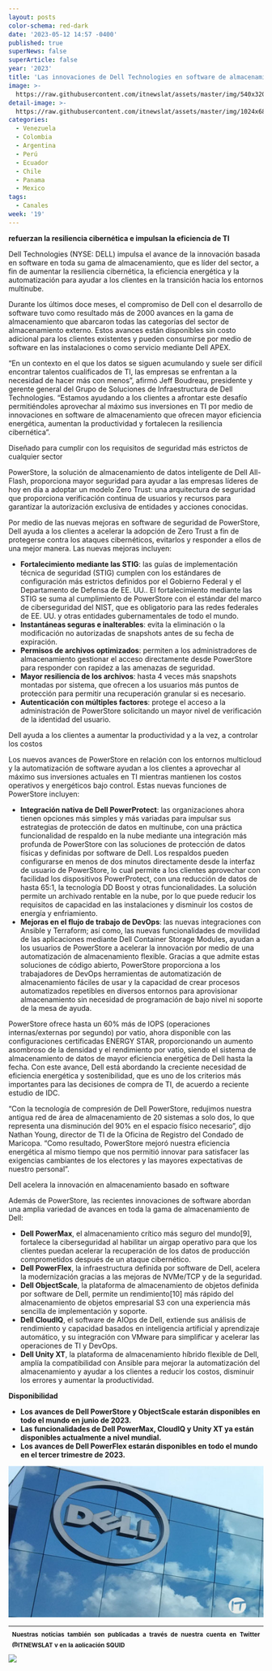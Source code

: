 ```yaml
---
layout: posts
color-schema: red-dark
date: '2023-05-12 14:57 -0400'
published: true
superNews: false
superArticle: false
year: '2023'
title: 'Las innovaciones de Dell Technologies en software de almacenamiento '
image: >-
  https://raw.githubusercontent.com/itnewslat/assets/master/img/540x320/DELLp.jpg
detail-image: >-
  https://raw.githubusercontent.com/itnewslat/assets/master/img/1024x680/DELLg.jpg
categories:
  - Venezuela
  - Colombia
  - Argentina
  - Perú
  - Ecuador
  - Chile
  - Panama
  - Mexico
tags:
  - Canales
week: '19'
---
```

**refuerzan la resiliencia cibernética e impulsan la eficiencia de TI**
 
Dell Technologies (NYSE: DELL) impulsa el avance de la innovación basada en software en toda su gama de almacenamiento, que es líder del sector, a fin de aumentar la resiliencia cibernética, la eficiencia energética y la automatización para ayudar a los clientes en la transición hacia los entornos multinube.

Durante los últimos doce meses, el compromiso de Dell con el desarrollo de software tuvo como resultado más de 2000 avances en la gama de almacenamiento que abarcaron todas las categorías del sector de almacenamiento externo. Estos avances están disponibles sin costo adicional para los clientes existentes y pueden consumirse por medio de software en las instalaciones o como servicio mediante Dell APEX.

“En un contexto en el que los datos se siguen acumulando y suele ser difícil encontrar talentos cualificados de TI, las empresas se enfrentan a la necesidad de hacer más con menos”, afirmó Jeff Boudreau, presidente y gerente general del Grupo de Soluciones de Infraestructura de Dell Technologies. “Estamos ayudando a los clientes a afrontar este desafío permitiéndoles aprovechar al máximo sus inversiones en TI por medio de innovaciones en software de almacenamiento que ofrecen mayor eficiencia energética, aumentan la productividad y fortalecen la resiliencia cibernética”. 

Diseñado para cumplir con los requisitos de seguridad más estrictos de cualquier sector

PowerStore, la solución de almacenamiento de datos inteligente de Dell All-Flash, proporciona mayor seguridad para ayudar a las empresas líderes de hoy en día a adoptar un modelo Zero Trust: una arquitectura de seguridad que proporciona verificación continua de usuarios y recursos para garantizar la autorización exclusiva de entidades y acciones conocidas.

Por medio de las nuevas mejoras en software de seguridad de PowerStore, Dell ayuda a los clientes a acelerar la adopción de Zero Trust a fin de protegerse contra los ataques cibernéticos, evitarlos y responder a ellos de una mejor manera. Las nuevas mejoras incluyen:

- **Fortalecimiento mediante las STIG**: las guías de implementación técnica de seguridad (STIG) cumplen con los estándares de configuración más estrictos definidos por el Gobierno Federal y el Departamento de Defensa de EE. UU.. El fortalecimiento mediante las STIG se suma al cumplimiento de PowerStore con el estándar del marco de ciberseguridad del NIST, que es obligatorio para las redes federales de EE. UU. y otras entidades gubernamentales de todo el mundo.
- **Instantáneas seguras e inalterables**: evita la eliminación o la modificación no autorizadas de snapshots antes de su fecha de expiración. 
- **Permisos de archivos optimizados**: permiten a los administradores de almacenamiento gestionar el acceso directamente desde PowerStore para responder con rapidez a las amenazas de seguridad.
- **Mayor resiliencia de los archivos**: hasta 4 veces más snapshots montadas por sistema, que ofrecen a los usuarios más puntos de protección para permitir una recuperación granular si es necesario. 
- **Autenticación con múltiples factores**: protege el acceso a la administración de PowerStore solicitando un mayor nivel de verificación de la identidad del usuario.

Dell ayuda a los clientes a aumentar la productividad y a la vez, a controlar los costos

Los nuevos avances de PowerStore en relación con los entornos multicloud y la automatización de software ayudan a los clientes a aprovechar al máximo sus inversiones actuales en TI mientras mantienen los costos operativos y energéticos bajo control. Estas nuevas funciones de PowerStore incluyen: 

- **Integración nativa de Dell PowerProtect**: las organizaciones ahora tienen opciones más simples y más variadas para impulsar sus estrategias de protección de datos en multinube, con una práctica funcionalidad de respaldo en la nube mediante una integración más profunda de PowerStore con las soluciones de protección de datos físicas y definidas por software de Dell. Los respaldos pueden configurarse en menos de dos minutos directamente desde la interfaz de usuario de PowerStore, lo cual permite a los clientes aprovechar con facilidad los dispositivos PowerProtect, con una reducción de datos de hasta 65:1, la tecnología DD Boost y otras funcionalidades. La solución permite un archivado rentable en la nube, por lo que puede reducir los requisitos de capacidad en las instalaciones y disminuir los costos de energía y enfriamiento.
- **Mejoras en el flujo de trabajo de DevOps**: las nuevas integraciones con Ansible y Terraform; así como, las nuevas funcionalidades de movilidad de las aplicaciones mediante Dell Container Storage Modules, ayudan a los usuarios de PowerStore a acelerar la innovación por medio de una automatización de almacenamiento flexible. Gracias a que admite estas soluciones de código abierto, PowerStore proporciona a los trabajadores de DevOps herramientas de automatización de almacenamiento fáciles de usar y la capacidad de crear procesos automatizados repetibles en diversos entornos para aprovisionar almacenamiento sin necesidad de programación de bajo nivel ni soporte de la mesa de ayuda.

PowerStore ofrece hasta un 60% más de IOPS (operaciones internas/externas por segundo) por vatio, ahora disponible con las configuraciones certificadas ENERGY STAR, proporcionando un aumento asombroso de la densidad y el rendimiento por vatio, siendo el sistema de almacenamiento de datos de mayor eficiencia energética de Dell hasta la fecha. Con este avance, Dell está abordando la creciente necesidad de eficiencia energética y sostenibilidad, que es uno de los criterios más importantes para las decisiones de compra de TI, de acuerdo a reciente estudio de IDC.

“Con la tecnología de compresión de Dell PowerStore, redujimos nuestra antigua red de área de almacenamiento de 20 sistemas a solo dos, lo que representa una disminución del 90% en el espacio físico necesario”, dijo Nathan Young, director de TI de la Oficina de Registro del Condado de Maricopa. “Como resultado, PowerStore mejoró nuestra eficiencia energética al mismo tiempo que nos permitió innovar para satisfacer las exigencias cambiantes de los electores y las mayores expectativas de nuestro personal”.

Dell acelera la innovación en almacenamiento basado en software

Además de PowerStore, las recientes innovaciones de software abordan una amplia variedad de avances en toda la gama de almacenamiento de Dell:

- **Dell PowerMax**, el almacenamiento crítico más seguro del mundo[9], fortalece la ciberseguridad al habilitar un airgap operativo para que los clientes puedan acelerar la recuperación de los datos de producción comprometidos después de un ataque cibernético.
- **Dell PowerFlex**, la infraestructura definida por software de Dell, acelera la modernización gracias a las mejoras de NVMe/TCP y de la seguridad.
- **Dell ObjectScale**, la plataforma de almacenamiento de objetos definida por software de Dell, permite un rendimiento[10] más rápido del almacenamiento de objetos empresarial S3 con una experiencia más sencilla de implementación y soporte.
- **Dell CloudIQ**, el software de AIOps de Dell, extiende sus análisis de rendimiento y capacidad basados en inteligencia artificial y aprendizaje automático, y su integración con VMware para simplificar y acelerar las operaciones de TI y DevOps.
- **Dell Unity XT**, la plataforma de almacenamiento híbrido flexible de Dell, amplía la compatibilidad con Ansible para mejorar la automatización del almacenamiento y ayudar a los clientes a reducir los costos, disminuir los errores y aumentar la productividad.

**Disponibilidad**

- **Los avances de Dell PowerStore y ObjectScale estarán disponibles en todo el mundo en junio de 2023.** 
- **Las funcionalidades de Dell PowerMax, CloudIQ y Unity XT ya están disponibles actualmente a nivel mundial.**
- **Los avances de Dell PowerFlex estarán disponibles en todo el mundo en el tercer trimestre de 2023.**

![](https://raw.githubusercontent.com/itnewslat/assets/master/img/540x320/DELLp.jpg)
<table style="height: 42px;" width="569">
<tbody>
<tr>
<td style="text-align: justify;"><sub><strong>Nuestras noticias también son publicadas a través de nuestra cuenta en Twitter <a href="https://twitter.com/itnewslat?lang=es">@ITNEWSLAT</a> y en la aplicación <a href="https://squidapp.co/en/">SQUID</a></strong></sub></td>
</tr>
</tbody>
</table>

<img src="https://tracker.metricool.com/c3po.jpg?hash=56f88a41e39ab42c063cc51676587a04"/>
